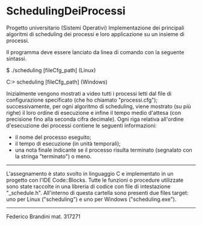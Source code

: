 # SchedulingDeiProcessi
Progetto universitario (Sistemi Operativi)
Implementazione dei principali algoritmi di scheduling dei processi e loro applicazione su un insieme di processi.

Il programma deve essere lanciato da linea di comando con la seguente sintassi.

$ ./scheduling [fileCfg_path]		(Linux)

C:\> scheduling [fileCfg_path]	(Windows)

Inizialmente vengono mostrati a video tutti i processi letti dal file di configurazione specificato (che ho chiamato "processi.cfg"); successivamente, per ogni algoritmo di scheduling, viene mostrato (su più righe) il loro ordine di esecuzione e infine il tempo medio d'attesa (con precisione fino alla seconda cifra decimale). Ogni riga relativa all'ordine d'esecuzione dei processi contiene le seguenti informazioni:
- il nome del processo eseguito;
- il tempo di esecuzione (in unità temporali);
- una nota finale indicante se il processo risulta terminato (segnalato con la stringa "terminato") o meno.

**************************

L'assegnamento è stato svolto in linguaggio C e implementato in un progetto con l'IDE Code::Blocks. Tutte le funzioni o procedure utilizzate sono state raccolte in una libreria di codice con file di intestazione "_schedule.h".
All'interno di questa cartella sono presenti due files target: uno per Linux ("scheduling") e uno per Windows ("scheduling.exe").

**************************

Federico Brandini
mat. 317271
